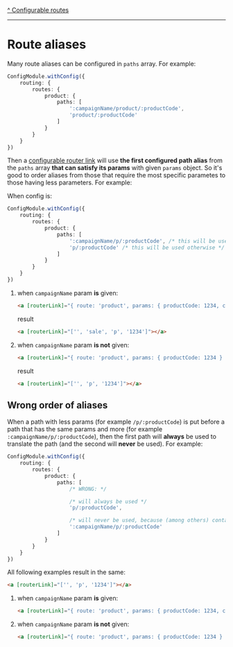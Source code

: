 [^ Configurable routes](../README.md)

---

# Route aliases

Many route aliases can be configured in `paths` array. For example:

```typescript
ConfigModule.withConfig({
    routing: {
        routes: {
            product: {
                paths: [
                    ':campaignName/product/:productCode',
                    'product/:productCode'
                ]
            }
        }
    }
})
```

Then a [configurable router link](./configurable-router-links.md) will use **the first configured path alias** from the `paths` array **that can satisfy its params** with given `params` object. So it's good to order aliases from those that require the most specific parametes to those having less parameters. For example:

When config is:

```typescript
ConfigModule.withConfig({
    routing: {
        routes: {
            product: {
                paths: [
                    ':campaignName/p/:productCode', /* this will be used when `campaignName` param is given */
                    'p/:productCode' /* this will be used otherwise */
                ]
            }
        }
    }
})
```

1. when `campaignName` param **is** given:

    ```html
    <a [routerLink]="{ route: 'product', params: { productCode: 1234, campaignName: 'sale' } } | cxTranslateUrl"></a>
    ```

    result

    ```html
    <a [routerLink]="['', 'sale', 'p', '1234']"></a>
    ```

2. when `campaignName` param **is not** given:

    ```html
    <a [routerLink]="{ route: 'product', params: { productCode: 1234 } } | cxTranslateUrl"></a>
    ```

    result

    ```html
    <a [routerLink]="['', 'p', '1234']"></a>
    ```

## Wrong order of aliases

When a path with less params (for example `/p/:productCode`) is put before a path that has the same params and more (for example `:campaignName/p/:productCode`), then the first path will **always** be used to translate the path (and the second will **never** be used). For example:

```typescript
ConfigModule.withConfig({
    routing: {
        routes: {
            product: {
                paths: [
                    /* WRONG: */

                    /* will always be used */
                    'p/:productCode', 

                    /* will never be used, because (among others) contains the same params as above */
                    ':campaignName/p/:productCode'
                ]
            }
        }
    }
})
```

All following examples result in the same:

```html
<a [routerLink]="['', 'p', '1234']"></a>
```

 1. when `campaignName` param **is** given:
 
     ```html
     <a [routerLink]="{ route: 'product', params: { productCode: 1234, campaignName: 'sale' } } | cxTranslateUrl"></a>
     ```

 2. when `campaignName` param **is not** given:

     ```html
     <a [routerLink]="{ route: 'product', params: { productCode: 1234 } } | cxTranslateUrl"></a>
     ```